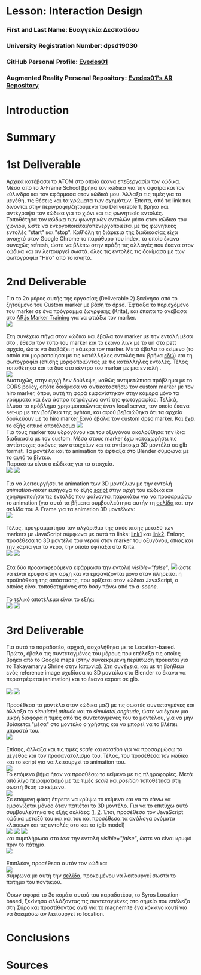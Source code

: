 # Lesson: Interaction Design

### First and Last Name: Ευαγγελία Δεσποτίδου
### University Registration Number: dpsd19030
### GitHub Personal Profile: [Evedes01](https://github.com/Evedes01)
### Augmented Reality Personal Repository: [Evedes01's AR Repository](https://github.com/Evedes01/Augmented-Reality)

# Introduction

# Summary


# 1st Deliverable
Αρχικά κατέβασα το ATOM στο οποίο έκανα επεξεργασία τον κώδικα. Μέσα από το Α-Frame School βρήκα τον κώδικα για την σφαίρα και τον κύλινδρο και τον εφάρμοσα στον κώδικά μου. Άλλαξα τις τιμές για τα μεγέθη, τις θέσεις και τα χρώματα των σχημάτων. Έπειτα, από τα link που δίνονται στην περιγραφή/ζητούμενα του Deliverable 1, βρήκα και αντέγραψα τον κώδικα για το χιόνι και τις φωνητικές εντολές. Τοποθέτησα τον κώδικα των φωνητικών εντολών μέσα στον κώδικα του χιονιού, ώστε να ενεργοποιείται/απενεργοποιείται με τις φωνητικές εντολές "start" και "stop". Καθ'όλη τη διάρκεια της διαδικασίας είχα ανοιχτό στον Google Chrome το παράθυρο του index, το οποίο έκανα συνεχώς refresh, ώστε να βλέπω στην πράξη τις αλλαγές που έκανα στον κώδικα και αν λειτουργεί σωστά. όλες τις εντολές τις δοκίμασα με των φωτογραφία "Hiro" από το κινητό.

# 2nd Deliverable
Για το 2ο μέρος αυτής της εργασίας (Deliverable 2) ξεκίνησα από το ζητούμενο του Custom marker με βάση το dpsd. Έφτιαξα το περιεχόμενο του marker σε ένα πρόγραμμα ζωγρφικής (Krita), και έπειτα το ανέβασα στο [AR.js Marker Training](https://jeromeetienne.github.io/AR.js/three.js/examples/marker-training/examples/generator.html) για να φτιάξω τον marker.
<br>
![](pic1.PNG)
<br>
<br>
Στη συνέχεια πήγα στον κώδικα και έβαλα τον marker με την εντολή <a-marker> μέσα στο <a-scene>, έθεσα τον τύπο του marker και το έκανα λινκ με το url στο patt αρχείο, ώστε να διαβάζει η κάμερα τον marker. Μετά έβαλα το κείμενο (το οποίο και μορφοποίησα με τις κατάλληλες εντολές που βρήκα [εδώ](https://aframe.io/docs/1.3.0/components/text.html)) και τη φωτογραφία (επίσης μορφοποιώντας με τις κατάλληλες εντολές. Τέλος τοποθέτησα και τα δύο στο κέντρο του marker με μια εντολή <a-entity>.
<br>
![](pic2.PNG)
<br>
Δυστυχώς, στην αρχή δεν δούλεψε, καθώς αντιμετώπισα πρόβλημα με το CORS policy, οπότε δοκίμασα να αντικαταστήσω τον custom marker με τον hiro marker, όπου, αυτή τη φορά εμφανίστηκαν στην κάμερα μόνο τα γράμματα και ένα άσπρο τετράγωνο αντί της φωτογραφίας. Τελίκά, έλυσα το πρόβλημα χρησιμοποιώντας έναν local server, τον οποίο έκανα set-up με την βοήθεια της pyhton, και αφού βεβαιώθηκα ότι τα αρχεία δουλεύουν με το hiro marker ξανά έβαλα τον custom dpsd marker. Και έχει το εξής οπτικό αποτέλεσμα 
 ![](cam1.png)
 <br>
Για τους marker του υδρογόνου και του οξυγόνου ακολούθησα την ίδια διαδικασία με τον custom. Μέσα στους marker έχω καταχωρήσει τις αντίστοιχες οικόνες των στοιχείων και τα αντίστοιχα 3D μοντέλα σε glb format. Τα μοντέλα και το animation τα έφτιαξα στο Blender σύμφωνα με το [αυτό](https://www.youtube.com/watch?v=HfnMmN1nYYQ&t=647s&ab_channel=DerekElliott) το βίντεο.
<br> Παρακάτω είναι ο κώδικας για τα στοιχεία.
<br> 
![](pic3.PNG)
![](pic4.PNG)
<br>
 <br>
Για να λειτουργήσει το animation των 3D μοντέλων με την εντολή *animation-mixer* εισήγαγα το εξής [script](https://cdn.jsdelivr.net/gh/donmccurdy/aframe-extras@v6.1.1/dist/aframe-extras.min.js) στην αρχή του κώδικα και χρησιμοποιήσα τις εντολές που φαίνονται παρακάτω για να προσαρμώσω το animation (για αυτά τα βήματα συμβουλεύτηκα αυτήν τη [σελίδα](https://stackoverflow.com/questions/70735151/a-frame-pause-play-animation-mixer) και την σελίδα του A-Frame για τα animation 3D μοντέλων:
 <br>
 ![](pic5.PNG)
 <br>
<br>
 Τέλος, προγραμμάτησα τον αλγόριθμο της απόστασης μεταξύ των markers με JavaScript σύμφωνα με αυτά τα links: [link1](https://stackoverflow.com/questions/61239107/how-to-get-marker-position-x-y-ar-js) και [link2](https://aframe.io/docs/0.8.0/introduction/writing-a-component.html). Επίσης, προσέθεσα το 3D μοντέλο του νερού στον marker του οξυγόνου, όπως και την κάρτα για το νερό, την οποία έφτιαξα στο Krita.
 <br>
 ![](pic6.PNG)
 ![](pic7.PNG)
 <br>
 <br>Στα δύο προαναφερόμενα εφάρμωσα την εντολή *visible="false"*, ![](pic8.PNG) ώστε να είναι κρυφά στην αρχή και να εμφανίζονται μόνο όταν πληρείται η προϋπόθεση της απόστασης, που ορίζεται στον κώδικα JavaScript, ο οποίος είναι τοποθετημένος στο *body* πάνω από το *a-scene*.
 <br>
 <br>
 Το τελικό αποτέλεμα είναι το εξής:
 <br>
 ![](cam2.png)
 ![](cam3.png)
# 3rd Deliverable 
Για αυτό το παραδοτέο, αρχικά, ασχολήθηκα με το Location-based. Πρώτα, έβαλα τις συντεταγμένες του μέρους που επέλεξα τις οποίες βρήκα από το Google maps (στην συγκεκριμένη περίπτωση πρόκειται για το Takayamaryu Shrine στην Ιαπωνία). Στη συνέχεια, και με τη βοήθεια ενός reference image σχεδίασα το 3D μοντέλο στο Blender το έκανα να περιστρέφεται(animation) και το έκανα export σε glb.
 <br>
 <br>
![](del3_1.PNG)
![](del3_2.PNG)
 <br>
 <br>
Προσέθεσα το μοντέλο στον κώδικα μαζί με τις σωστές συντεταγμένες και άλλαξα το *simulateLatitude* και το *simulateLongitude*, ώστε να έχουν μια μικρή διαφορά η τιμές από τις συντεταγμένες του το μοντέλου, για να μην βρίσκεται "μέσα" στο μοντέλο ο χρήστης και να μπορεί να το βλέπει μπροστά του.
 <br>
 ![](del3_4.PNG)
 <br>
 <br>
 Επίσης, άλλαξα και τις τιμές *scale* και *rotation* για να προσαρμώσω το μέγεθος και τον προσανατολισμό του. Τέλος, του προσέθεσα τον κώδικα και το script για να λειτουργεί το animation του.
 <br>
 ![](del3_3.PNG)
 <br>
 Το επόμενο βήμα ήταν να προσθέσω το κείμενο με τις πληροφορίες. Μετά από λίγο πειραματισμό με τις τιμές *scale* και *position* τοποθέτησα στη σωστή θέση το κείμενο.
 <br>
 ![](del3_5.PNG)
 <br>
 Σε επόμενη φάση έπρεπε να κρύψω το κείμενο και να το κάνω να εμφανίζεται μόνοο όταν πατιέται το 3D μοντέλο. Για να το επιτύχω αυτό συμβουλεύτηκα τις εξής σελίδες: [1](https://stackoverflow.com/questions/60814283/how-to-add-click-event-to-a-image-in-ar-js), [2](https://glitch.com/edit/?fbclid=IwAR3_dfesYnduw4w76z3izKgAyki91aWRjrXDdte4EAD0nkTAe0fhnoww4Q8#!/salty-partner-1?path=index.html%3A21%3A6). Έτσι, προσέθεσα τον JavaScript κώδικα μεταξύ του και *<head>* και του *<body>* και προσέθεσα τα ανάλογα ονόματα κλάσεων και τις εντολές στο *<a-text>* και το *<a-entity>* (glb model) 
 <br>
 ![](del3_6.PNG)
 ![](del3_7.PNG)
 ![](del3_8.PNG)
 <br>
 και συμπλήρωσα στο *text* την εντολή *visible="false"*, ώστε να είναι κρυφό πριν το πάτημα.
 <br>
 ![](del3_9.PNG)
 <br>
 <br>
 Επιπλέον, προσέθεσα αυτόν τον κώδικα:
 <br>
 ![](del3_10.PNG)
 <br>
 σύμφωνα με αυτή την [σελίδα](https://blog.davidvassallo.me/2019/09/26/augmented-reality-using-aframe-tips-tricks/?fbclid=IwAR14F6PGXsfTtOwcXSzFxRNFMCIDI31PY4rPZlJblMY3HiFU7rcpwBNd9Is), προκειμένου να λειτουργεί σωστά το πάτημα του ποντικιού.
<br>
 <br>
 Όσων αφορά το 3ο κομάτι αυτού του παραδοτέου, το Syros Location-based, ξεκίνησα αλλάζοντας τις συντεταγμένες στο σημείο που επέλεξα στη Σύρο και προστίθοντας αντί για το magnemite ένα κόκκινο κουτί για να δοκιμάσω αν λειτουργεί το location.
# Conclusions


# Sources
